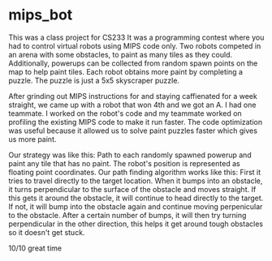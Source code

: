 # mips_bot
This was a class project for CS233
It was a programming contest where you had to control virtual robots using MIPS code only.
Two robots competed in an arena with some obstacles, to paint as many tiles as they could.
Additionally, powerups can be collected from random spawn points on the map to help paint tiles.
Each robot obtains more paint by completing a puzzle. The puzzle is just a 5x5 skyscraper puzzle. 


After grinding out MIPS instructions for and staying caffienated for a week straight, we came up
with a robot that won 4th and we got an A.
I had one teammate. I worked on the robot's code and my teammate worked on profiling the existing MIPS code to make it run faster.
The code optimization was useful because it allowed us to solve paint puzzles faster which gives us more paint.

Our strategy was like this:
  Path to each randomly spawned powerup and paint any tile that has no paint.
  The robot's position is represented as floating point coordinates.
  Our path finding algorithm works like this:
    First it tries to travel directly to the target location.
    When it bumps into an obstacle, it turns perpendicular to the surface of the obstacle and moves straight.
    If this gets it around the obstacle, it will continue to head directly to the target.
    If not, it will bump into the obstacle again and continue moving perpenicular to the obstacle.
    After a certain number of bumps, it will then try turning perpendicular in the other direction, 
    this helps it get around tough obstacles so it doesn't get stuck.
    
10/10 great time
